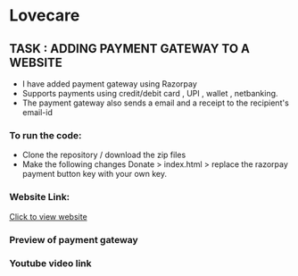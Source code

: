 # Lovecare #

## TASK : ADDING PAYMENT GATEWAY TO A WEBSITE ##
 
  * I have added payment gateway using Razorpay
  * Supports payments using credit/debit card , UPI , wallet , netbanking.
  * The payment gateway also sends a email and a receipt to the recipient's email-id
 
 ### To run the code: ###
 
  * Clone the repository / download the zip files
  * Make the following changes Donate > index.html > replace the razorpay payment button key with your own key.

### Website Link: ###

 [Click to view website](https://lovencare.000webhostapp.com// " Click to view website") 

### Preview of payment gateway ###

### Youtube video link ###
   


